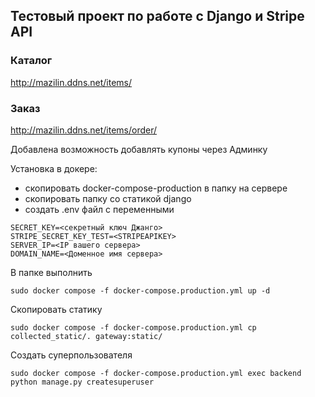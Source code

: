 ## Тестовый проект по работе с Django и Stripe API


### Каталог
http://mazilin.ddns.net/items/

### Заказ
http://mazilin.ddns.net/items/order/

Добавлена возможность добавлять купоны через Админку

Установка в докере:

- cкопировать docker-compose-production в папку на сервере
- cкопировать папку со статикой django
- cоздать .env файл с переменными
```
SECRET_KEY=<секретный ключ Джанго>
STRIPE_SECRET_KEY_TEST=<STRIPEAPIKEY>
SERVER_IP=<IP вашего сервера>
DOMAIN_NAME=<Доменное имя сервера>
```

В папке выполнить
```
sudo docker compose -f docker-compose.production.yml up -d 
```

Скопировать статику
```
sudo docker compose -f docker-compose.production.yml cp collected_static/. gateway:static/
```

Создать суперпользователя
```
sudo docker compose -f docker-compose.production.yml exec backend python manage.py createsuperuser
```
